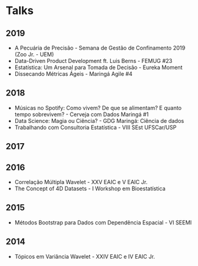 # Talks

## 2019
- A Pecuária de Precisão - Semana de Gestão de Confinamento 2019 (Zoo Jr. - UEM)
- Data-Driven Product Development ft. Luis Berns - FEMUG #23
- Estatística: Um Arsenal para Tomada de Decisão - Eureka Moment
- Dissecando Métricas Ágeis - Maringá Agile #4

## 2018
- Músicas no Spotify: Como vivem? De que se alimentam? E quanto tempo sobrevivem? - Cerveja com Dados Maringá #1
- Data Science: Magia ou Ciência? - GDG Maringá: Ciência de dados
- Trabalhando com Consultoria Estatística - VIII SEst UFSCar/USP

## 2017

## 2016

- Correlação Múltipla Wavelet - XXV EAIC e V EAIC Jr.
- The Concept of 4D Datasets - I Workshop em Bioestatística

## 2015

- Métodos Bootstrap para Dados com Dependência Espacial - VI SEEMI 

## 2014

- Tópicos em Variância Wavelet - XXIV EAIC e IV EAIC Jr.
